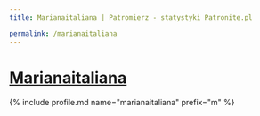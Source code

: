 ```yaml
---
title: Marianaitaliana | Patromierz - statystyki Patronite.pl

permalink: /marianaitaliana
---
```


# [Marianaitaliana](https://patronite.pl/marianaitaliana)

{% include profile.md name="marianaitaliana" prefix="m" %}
